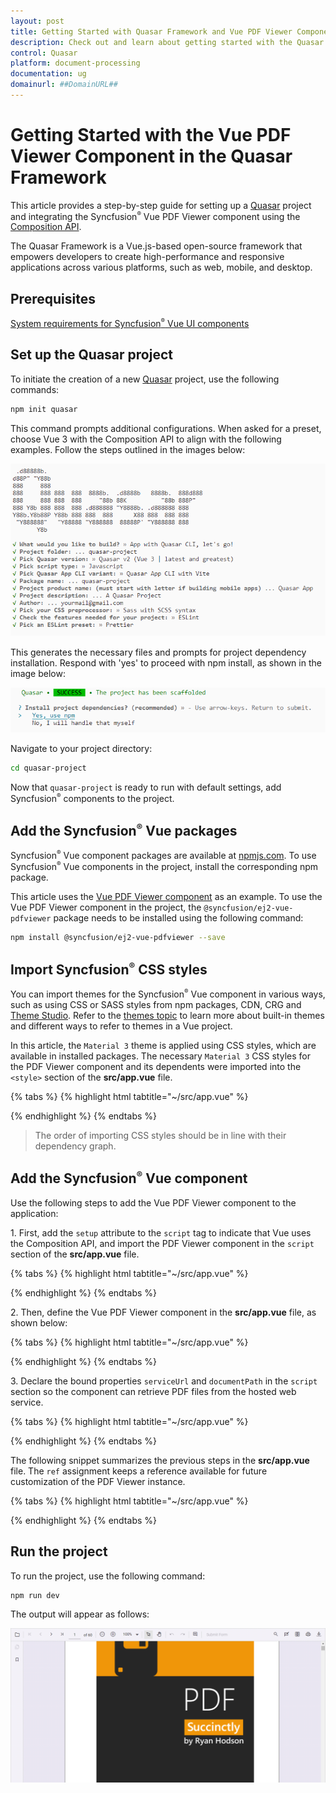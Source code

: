 ```yaml
---
layout: post
title: Getting Started with Quasar Framework and Vue PDF Viewer Component | Syncfusion
description: Check out and learn about getting started with the Quasar Framework and Vue PDF Viewer Component of Syncfusion Essential JS 2 and more details.
control: Quasar
platform: document-processing
documentation: ug
domainurl: ##DomainURL##
---
```


# Getting Started with the Vue PDF Viewer Component in the Quasar Framework

This article provides a step-by-step guide for setting up a [Quasar](https://quasar.dev/) project and integrating the Syncfusion<sup style="font-size:70%">&reg;</sup> Vue PDF Viewer component using the [Composition API](https://vuejs.org/guide/introduction.html#composition-api).

The Quasar Framework is a Vue.js-based open-source framework that empowers developers to create high-performance and responsive applications across various platforms, such as web, mobile, and desktop.

## Prerequisites

[System requirements for Syncfusion<sup style="font-size:70%">&reg;</sup> Vue UI components](../system-requirements)

## Set up the Quasar project

To initiate the creation of a new [Quasar](https://quasar.dev/start/quick-start/) project, use the following commands:

```bash
npm init quasar
```

This command prompts additional configurations. When asked for a preset, choose Vue 3 with the Composition API to align with the following examples. Follow the steps outlined in the images below:

![quasar-setup1](./images/quasar-setup1.png)

This generates the necessary files and prompts for project dependency installation. Respond with 'yes' to proceed with npm install, as shown in the image below:

![quasar-setup2](./images/quasar-setup2.png)

Navigate to your project directory:

```bash
cd quasar-project
```

Now that `quasar-project` is ready to run with default settings, add Syncfusion<sup style="font-size:70%">&reg;</sup> components to the project.

## Add the Syncfusion<sup style="font-size:70%">&reg;</sup> Vue packages

Syncfusion<sup style="font-size:70%">&reg;</sup> Vue component packages are available at [npmjs.com](https://www.npmjs.com/search?q=ej2-vue). To use Syncfusion<sup style="font-size:70%">&reg;</sup> Vue components in the project, install the corresponding npm package.

This article uses the [Vue PDF Viewer component](https://www.syncfusion.com/pdf-viewer-sdk) as an example. To use the Vue PDF Viewer component in the project, the `@syncfusion/ej2-vue-pdfviewer` package needs to be installed using the following command:

```bash
npm install @syncfusion/ej2-vue-pdfviewer --save
```

## Import Syncfusion<sup style="font-size:70%">&reg;</sup> CSS styles

You can import themes for the Syncfusion<sup style="font-size:70%">&reg;</sup> Vue component in various ways, such as using CSS or SASS styles from npm packages, CDN, CRG and [Theme Studio](https://ej2.syncfusion.com/vue/documentation/appearance/theme-studio/). Refer to the [themes topic](https://ej2.syncfusion.com/vue/documentation/appearance/theme/) to learn more about built-in themes and different ways to refer to themes in a Vue project.

In this article, the `Material 3` theme is applied using CSS styles, which are available in installed packages. The necessary `Material 3` CSS styles for the PDF Viewer component and its dependents were imported into the `<style>` section of the **src/app.vue** file.

{% tabs %}
{% highlight html tabtitle="~/src/app.vue" %}

<style>
  @import '../node_modules/@syncfusion/ej2-base/styles/material3.css';
  @import '../node_modules/@syncfusion/ej2-buttons/styles/material3.css';
  @import '../node_modules/@syncfusion/ej2-dropdowns/styles/material3.css';
  @import '../node_modules/@syncfusion/ej2-inputs/styles/material3.css';
  @import '../node_modules/@syncfusion/ej2-navigations/styles/material3.css';
  @import '../node_modules/@syncfusion/ej2-popups/styles/material3.css';
  @import '../node_modules/@syncfusion/ej2-splitbuttons/styles/material3.css';
  @import '../node_modules/@syncfusion/ej2-lists/styles/material3.css';
  @import '../node_modules/@syncfusion/ej2-vue-pdfviewer/styles/material3.css';
</style>

{% endhighlight %}
{% endtabs %}

> The order of importing CSS styles should be in line with their dependency graph.

## Add the Syncfusion<sup style="font-size:70%">&reg;</sup> Vue component

Use the following steps to add the Vue PDF Viewer component to the application:

1\. First, add the `setup` attribute to the `script` tag to indicate that Vue uses the Composition API, and import the PDF Viewer component in the `script` section of the **src/app.vue** file.

{% tabs %}
{% highlight html tabtitle="~/src/app.vue" %}

<script setup>
import { PdfViewerComponent as EjsPdfviewer, Toolbar, Magnification, Navigation, LinkAnnotation,
         BookmarkView, ThumbnailView, Print, TextSelection, TextSearch,
         Annotation, FormDesigner, FormFields } from '@syncfusion/ej2-vue-pdfviewer';
</script>

{% endhighlight %}
{% endtabs %}

2\. Then, define the Vue PDF Viewer component in the **src/app.vue** file, as shown below:

{% tabs %}
{% highlight html tabtitle="~/src/app.vue" %}

<template>
  <div id="app">
    <ejs-pdfviewer
      id="pdfViewer"
      :serviceUrl="serviceUrl"
      :documentPath="documentPath"
          :style="{ height: '800px', width: '1200px' }">
    </ejs-pdfviewer>
  </div>
</template>

{% endhighlight %}
{% endtabs %}

3\. Declare the bound properties `serviceUrl` and `documentPath` in the `script` section so the component can retrieve PDF files from the hosted web service.

{% tabs %}
{% highlight html tabtitle="~/src/app.vue" %}

<script setup>

import { provide } from 'vue';
import { PdfViewerComponent as EjsPdfviewer, Toolbar, Magnification, Navigation, LinkAnnotation, BookmarkView,
         ThumbnailView, Print, TextSelection, TextSearch, Annotation, FormDesigner, FormFields } from '@syncfusion/ej2-vue-pdfviewer';

const serviceUrl = 'https://document.syncfusion.com/web-services/pdf-viewer/api/pdfviewer';
const documentPath = 'https://cdn.syncfusion.com/content/pdf/pdf-succinctly.pdf';
const pdfViewer = null;

provide('PdfViewer', [ Toolbar, Magnification, Navigation, LinkAnnotation, BookmarkView, ThumbnailView,
                       Print, TextSelection, TextSearch, Annotation, FormDesigner, FormFields]);
</script>

{% endhighlight %}
{% endtabs %}

The following snippet summarizes the previous steps in the **src/app.vue** file. The `ref` assignment keeps a reference available for future customization of the PDF Viewer instance.

{% tabs %}
{% highlight html tabtitle="~/src/app.vue" %}

<template>
  <ejs-pdfviewer
    ref="pdfViewer"
    :serviceUrl="serviceUrl"
    :documentPath="documentPath"
    :style="{ height: '800px', width: '1200px' }">
  </ejs-pdfviewer>
</template>

<script setup>

import { provide } from 'vue';
import { PdfViewerComponent as EjsPdfviewer, Toolbar, Magnification, Navigation, LinkAnnotation, BookmarkView,
  ThumbnailView, Print, TextSelection, TextSearch, Annotation, FormDesigner, FormFields } from '@syncfusion/ej2-vue-pdfviewer';

const serviceUrl = 'https://document.syncfusion.com/web-services/pdf-viewer/api/pdfviewer';
const documentPath = 'https://cdn.syncfusion.com/content/pdf/pdf-succinctly.pdf';
const pdfViewer = null;

provide('PdfViewer', [ Toolbar, Magnification, Navigation, LinkAnnotation, BookmarkView, ThumbnailView,
                       Print, TextSelection, TextSearch, Annotation, FormDesigner, FormFields]);
</script>

<style>

  @import '../node_modules/@syncfusion/ej2-base/styles/material3.css';
  @import '../node_modules/@syncfusion/ej2-buttons/styles/material3.css';
  @import '../node_modules/@syncfusion/ej2-dropdowns/styles/material3.css';
  @import '../node_modules/@syncfusion/ej2-inputs/styles/material3.css';
  @import '../node_modules/@syncfusion/ej2-navigations/styles/material3.css';
  @import '../node_modules/@syncfusion/ej2-popups/styles/material3.css';
  @import '../node_modules/@syncfusion/ej2-splitbuttons/styles/material3.css';
  @import '../node_modules/@syncfusion/ej2-lists/styles/material3.css';
  @import '../node_modules/@syncfusion/ej2-vue-pdfviewer/styles/material3.css';

</style>

{% endhighlight %}
{% endtabs %}

## Run the project

To run the project, use the following command:

```bash
npm run dev
```

The output will appear as follows:

![Quasar output](./images/quasar.png)